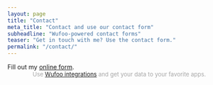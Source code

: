 ```yaml
---
layout: page
title: "Contact"
meta_title: "Contact and use our contact form"
subheadline: "Wufoo-powered contact forms"
teaser: "Get in touch with me? Use the contact form."
permalink: "/contact/"
---
```


<div id="wufoo-qj0b5de0wrgglx">
Fill out my <a href="https://fpompey.wufoo.com/forms/qj0b5de0wrgglx">online form</a>.
</div>
<div id="wuf-adv" style="font-family:inherit;font-size: small;color:#a7a7a7;text-align:center;display:block;">Use <a href="http://www.wufoo.com/partners/">Wufoo integrations</a> and get your data to your favorite apps.</div>
<script type="text/javascript">var qj0b5de0wrgglx;(function(d, t) {
var s = d.createElement(t), options = {
'userName':'fpompey',
'formHash':'qj0b5de0wrgglx',
'autoResize':true,
'height':'435',
'async':true,
'host':'wufoo.com',
'header':'show',
'ssl':true};
s.src = ('https:' == d.location.protocol ? 'https://' : 'http://') + 'www.wufoo.com/scripts/embed/form.js';
s.onload = s.onreadystatechange = function() {
var rs = this.readyState; if (rs) if (rs != 'complete') if (rs != 'loaded') return;
try { qj0b5de0wrgglx = new WufooForm();qj0b5de0wrgglx.initialize(options);qj0b5de0wrgglx.display(); } catch (e) {}};
var scr = d.getElementsByTagName(t)[0], par = scr.parentNode; par.insertBefore(s, scr);
})(document, 'script');</script>

